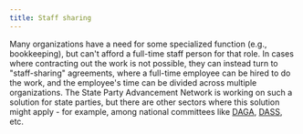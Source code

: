 ```yaml
---
title: Staff sharing
---
```


Many organizations have a need for some specialized function (e.g., bookkeeping), but can't afford a full-time staff person for that role. In cases where contracting out the work is not possible, they can instead turn to "staff-sharing" agreements, where a full-time employee can be hired to do the work, and the employee's time can be divided across multiple organizations. The State Party Advancement Network is working on such a solution for state parties, but there are other sectors where this solution might apply - for example, among national committees like [DAGA](https://dems.ag/), [DASS](https://demsofstate.org/), etc.